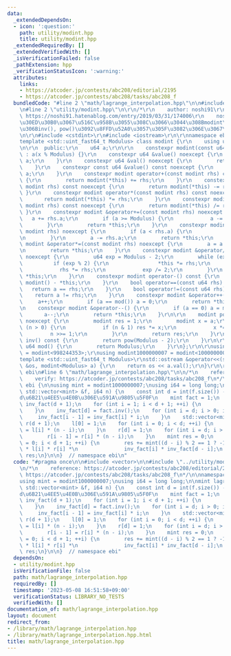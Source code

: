 ```yaml
---
data:
  _extendedDependsOn:
  - icon: ':question:'
    path: utility/modint.hpp
    title: utility/modint.hpp
  _extendedRequiredBy: []
  _extendedVerifiedWith: []
  _isVerificationFailed: false
  _pathExtension: hpp
  _verificationStatusIcon: ':warning:'
  attributes:
    links:
    - https://atcoder.jp/contests/abc208/editorial/2195
    - https://atcoder.jp/contests/abc208/tasks/abc208_f
  bundledCode: "#line 2 \"math/lagrange_interpolation.hpp\"\n\n#include <vector>\n\
    \n#line 2 \"utility/modint.hpp\"\n\r\n/*\r\n    author: noshi91\r\n    reference:\
    \ https://noshi91.hatenablog.com/entry/2019/03/31/174006\r\n    noshi91\u306E\u30D6\
    \u30ED\u30B0\u3067\u516C\u958B\u3055\u308C\u3066\u3044\u308Bmodint\u3092\u5143\
    \u306Binv(), pow()\u3092\u8FFD\u52A0\u3057\u305F\u3082\u306E\u3067\u3059\r\n*/\r\
    \n\r\n#include <cstdint>\r\n#include <iostream>\r\n\r\nnamespace ebi {\r\n\r\n\
    template <std::uint_fast64_t Modulus> class modint {\r\n    using u64 = std::uint_fast64_t;\r\
    \n\r\n  public:\r\n    u64 a;\r\n\r\n    constexpr modint(const u64 x = 0) noexcept\
    \ : a(x % Modulus) {}\r\n    constexpr u64 &value() noexcept {\r\n        return\
    \ a;\r\n    }\r\n    constexpr u64 &val() noexcept {\r\n        return a;\r\n\
    \    }\r\n    constexpr const u64 &value() const noexcept {\r\n        return\
    \ a;\r\n    }\r\n    constexpr modint operator+(const modint rhs) const noexcept\
    \ {\r\n        return modint(*this) += rhs;\r\n    }\r\n    constexpr modint operator-(const\
    \ modint rhs) const noexcept {\r\n        return modint(*this) -= rhs;\r\n   \
    \ }\r\n    constexpr modint operator*(const modint rhs) const noexcept {\r\n \
    \       return modint(*this) *= rhs;\r\n    }\r\n    constexpr modint operator/(const\
    \ modint rhs) const noexcept {\r\n        return modint(*this) /= rhs;\r\n   \
    \ }\r\n    constexpr modint &operator+=(const modint rhs) noexcept {\r\n     \
    \   a += rhs.a;\r\n        if (a >= Modulus) {\r\n            a -= Modulus;\r\n\
    \        }\r\n        return *this;\r\n    }\r\n    constexpr modint &operator-=(const\
    \ modint rhs) noexcept {\r\n        if (a < rhs.a) {\r\n            a += Modulus;\r\
    \n        }\r\n        a -= rhs.a;\r\n        return *this;\r\n    }\r\n    constexpr\
    \ modint &operator*=(const modint rhs) noexcept {\r\n        a = a * rhs.a % Modulus;\r\
    \n        return *this;\r\n    }\r\n    constexpr modint &operator/=(modint rhs)\
    \ noexcept {\r\n        u64 exp = Modulus - 2;\r\n        while (exp) {\r\n  \
    \          if (exp % 2) {\r\n                *this *= rhs;\r\n            }\r\n\
    \            rhs *= rhs;\r\n            exp /= 2;\r\n        }\r\n        return\
    \ *this;\r\n    }\r\n    constexpr modint operator-() const {\r\n        return\
    \ modint() - *this;\r\n    }\r\n    bool operator==(const u64 rhs) {\r\n     \
    \   return a == rhs;\r\n    }\r\n    bool operator!=(const u64 rhs) {\r\n    \
    \    return a != rhs;\r\n    }\r\n    constexpr modint &operator++() {\r\n   \
    \     a++;\r\n        if (a == mod()) a = 0;\r\n        return *this;\r\n    }\r\
    \n    constexpr modint &operator--() {\r\n        if (a == 0) a = mod();\r\n \
    \       a--;\r\n        return *this;\r\n    }\r\n\r\n    modint pow(u64 n) const\
    \ noexcept {\r\n        modint res = 1;\r\n        modint x = a;\r\n        while\
    \ (n > 0) {\r\n            if (n & 1) res *= x;\r\n            x *= x;\r\n   \
    \         n >>= 1;\r\n        }\r\n        return res;\r\n    }\r\n    modint\
    \ inv() const {\r\n        return pow(Modulus - 2);\r\n    }\r\n\r\n    static\
    \ u64 mod() {\r\n        return Modulus;\r\n    }\r\n};\r\n\r\nusing modint998244353\
    \ = modint<998244353>;\r\nusing modint1000000007 = modint<1000000007>;\r\n\r\n\
    template <std::uint_fast64_t Modulus>\r\nstd::ostream &operator<<(std::ostream\
    \ &os, modint<Modulus> a) {\r\n    return os << a.val();\r\n}\r\n\r\n}  // namespace\
    \ ebi\n#line 6 \"math/lagrange_interpolation.hpp\"\n\n/*\n    reference: https://atcoder.jp/contests/abc208/editorial/2195\n\
    \    verify: https://atcoder.jp/contests/abc208/tasks/abc208_f\n*/\n\nnamespace\
    \ ebi {\n\nusing mint = modint1000000007;\nusing i64 = long long;\n\nmint lagrange_interpolation(const\
    \ std::vector<mint> &f, i64 n) {\n    const int d = int(f.size()) - 1;  // N\u306E\
    d\u6B21\u4EE5\u4E0B\u306E\u591A\u9805\u5F0F\n    mint fact = 1;\n    std::vector<mint>\
    \ inv_fact(d + 1);\n    for (int i = 1; i < d + 1; ++i) {\n        fact *= i;\n\
    \    }\n    inv_fact[d] = fact.inv();\n    for (int i = d; i > 0; i--) {\n   \
    \     inv_fact[i - 1] = inv_fact[i] * i;\n    }\n    std::vector<mint> l(d + 1),\
    \ r(d + 1);\n    l[0] = 1;\n    for (int i = 0; i < d; ++i) {\n        l[i + 1]\
    \ = l[i] * (n - i);\n    }\n    r[d] = 1;\n    for (int i = d; i > 0; --i) {\n\
    \        r[i - 1] = r[i] * (n - i);\n    }\n    mint res = 0;\n    for (int i\
    \ = 0; i < d + 1; ++i) {\n        res += mint((d - i) % 2 == 1 ? -1 : 1) * f[i]\
    \ * l[i] * r[i] *\n               inv_fact[i] * inv_fact[d - i];\n    }\n    return\
    \ res;\n}\n\n}  // namespace ebi\n"
  code: "#pragma once\n\n#include <vector>\n\n#include \"../utility/modint.hpp\"\n\
    \n/*\n    reference: https://atcoder.jp/contests/abc208/editorial/2195\n    verify:\
    \ https://atcoder.jp/contests/abc208/tasks/abc208_f\n*/\n\nnamespace ebi {\n\n\
    using mint = modint1000000007;\nusing i64 = long long;\n\nmint lagrange_interpolation(const\
    \ std::vector<mint> &f, i64 n) {\n    const int d = int(f.size()) - 1;  // N\u306E\
    d\u6B21\u4EE5\u4E0B\u306E\u591A\u9805\u5F0F\n    mint fact = 1;\n    std::vector<mint>\
    \ inv_fact(d + 1);\n    for (int i = 1; i < d + 1; ++i) {\n        fact *= i;\n\
    \    }\n    inv_fact[d] = fact.inv();\n    for (int i = d; i > 0; i--) {\n   \
    \     inv_fact[i - 1] = inv_fact[i] * i;\n    }\n    std::vector<mint> l(d + 1),\
    \ r(d + 1);\n    l[0] = 1;\n    for (int i = 0; i < d; ++i) {\n        l[i + 1]\
    \ = l[i] * (n - i);\n    }\n    r[d] = 1;\n    for (int i = d; i > 0; --i) {\n\
    \        r[i - 1] = r[i] * (n - i);\n    }\n    mint res = 0;\n    for (int i\
    \ = 0; i < d + 1; ++i) {\n        res += mint((d - i) % 2 == 1 ? -1 : 1) * f[i]\
    \ * l[i] * r[i] *\n               inv_fact[i] * inv_fact[d - i];\n    }\n    return\
    \ res;\n}\n\n}  // namespace ebi"
  dependsOn:
  - utility/modint.hpp
  isVerificationFile: false
  path: math/lagrange_interpolation.hpp
  requiredBy: []
  timestamp: '2023-05-08 16:51:58+09:00'
  verificationStatus: LIBRARY_NO_TESTS
  verifiedWith: []
documentation_of: math/lagrange_interpolation.hpp
layout: document
redirect_from:
- /library/math/lagrange_interpolation.hpp
- /library/math/lagrange_interpolation.hpp.html
title: math/lagrange_interpolation.hpp
---
```

